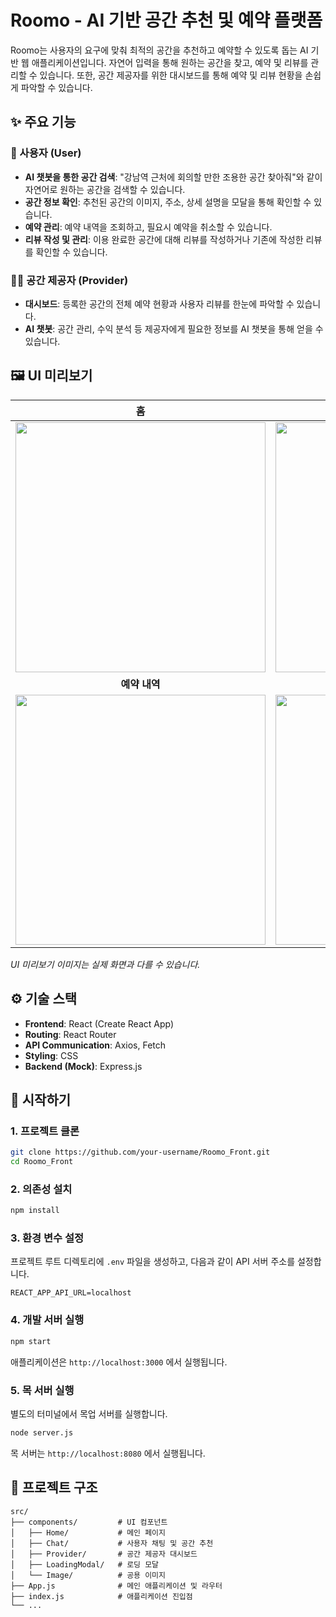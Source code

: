 # Roomo - AI 기반 공간 추천 및 예약 플랫폼

Roomo는 사용자의 요구에 맞춰 최적의 공간을 추천하고 예약할 수 있도록 돕는 AI 기반 웹 애플리케이션입니다. 자연어 입력을 통해 원하는 공간을 찾고, 예약 및 리뷰를 관리할 수 있습니다. 또한, 공간 제공자를 위한 대시보드를 통해 예약 및 리뷰 현황을 손쉽게 파악할 수 있습니다.

## ✨ 주요 기능

### 🙋 사용자 (User)

- **AI 챗봇을 통한 공간 검색**: "강남역 근처에 회의할 만한 조용한 공간 찾아줘"와 같이 자연어로 원하는 공간을 검색할 수 있습니다.
- **공간 정보 확인**: 추천된 공간의 이미지, 주소, 상세 설명을 모달을 통해 확인할 수 있습니다.
- **예약 관리**: 예약 내역을 조회하고, 필요시 예약을 취소할 수 있습니다.
- **리뷰 작성 및 관리**: 이용 완료한 공간에 대해 리뷰를 작성하거나 기존에 작성한 리뷰를 확인할 수 있습니다.

### 🧑‍💼 공간 제공자 (Provider)

- **대시보드**: 등록한 공간의 전체 예약 현황과 사용자 리뷰를 한눈에 파악할 수 있습니다.
- **AI 챗봇**: 공간 관리, 수익 분석 등 제공자에게 필요한 정보를 AI 챗봇을 통해 얻을 수 있습니다.

## 🖼️ UI 미리보기

| 홈 | 챗봇 (공간 추천) |
| :---: | :---: |
| <img src="https://user-images.githubusercontent.com/your-username/your-repo/assets/home.png" width="400"> | <img src="https://user-images.githubusercontent.com/your-username/your-repo/assets/chat.png" width="400"> |
| **예약 내역** | **공간 제공자 대시보드** |
| <img src="https://user-images.githubusercontent.com/your-username/your-repo/assets/reservation.png" width="400"> | <img src="https://user-images.githubusercontent.com/your-username/your-repo/assets/provider.png" width="400"> |

*UI 미리보기 이미지는 실제 화면과 다를 수 있습니다.*

## ⚙️ 기술 스택

- **Frontend**: React (Create React App)
- **Routing**: React Router
- **API Communication**: Axios, Fetch
- **Styling**: CSS
- **Backend (Mock)**: Express.js

## 🚀 시작하기

### 1. 프로젝트 클론

```bash
git clone https://github.com/your-username/Roomo_Front.git
cd Roomo_Front
```

### 2. 의존성 설치

```bash
npm install
```

### 3. 환경 변수 설정

프로젝트 루트 디렉토리에 `.env` 파일을 생성하고, 다음과 같이 API 서버 주소를 설정합니다.

```
REACT_APP_API_URL=localhost
```

### 4. 개발 서버 실행

```bash
npm start
```

애플리케이션은 `http://localhost:3000` 에서 실행됩니다.

### 5. 목 서버 실행

별도의 터미널에서 목업 서버를 실행합니다.

```bash
node server.js
```

목 서버는 `http://localhost:8080` 에서 실행됩니다.

## 📁 프로젝트 구조

```
src/
├── components/         # UI 컴포넌트
│   ├── Home/           # 메인 페이지
│   ├── Chat/           # 사용자 채팅 및 공간 추천
│   ├── Provider/       # 공간 제공자 대시보드
│   ├── LoadingModal/   # 로딩 모달
│   └── Image/          # 공용 이미지
├── App.js              # 메인 애플리케이션 및 라우터
├── index.js            # 애플리케이션 진입점
└── ...
```